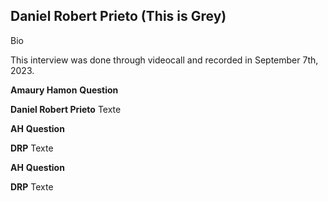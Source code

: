 ## Daniel Robert Prieto (This is Grey)

Bio

This interview was done through videocall and recorded in September 7th, 2023.

**Amaury Hamon** **Question**

**Daniel Robert Prieto** Texte 

**AH** **Question**

**DRP** Texte

**AH** **Question**

**DRP** Texte